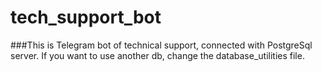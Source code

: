 # tech_support_bot
###This is Telegram bot of technical support, connected with PostgreSql server. If you want to use another db, change the database_utilities file.
